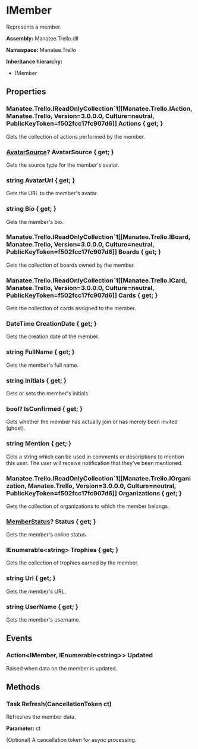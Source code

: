# IMember

Represents a member.

**Assembly:** Manatee.Trello.dll

**Namespace:** Manatee.Trello

**Inheritance hierarchy:**

- IMember

## Properties

### Manatee.Trello.IReadOnlyCollection`1[[Manatee.Trello.IAction, Manatee.Trello, Version=3.0.0.0, Culture=neutral, PublicKeyToken=f502fcc17fc907d6]] Actions { get; }

Gets the collection of actions performed by the member.

### [AvatarSource](AvatarSource#avatarsource)? AvatarSource { get; }

Gets the source type for the member&#39;s avatar.

### string AvatarUrl { get; }

Gets the URL to the member&#39;s avatar.

### string Bio { get; }

Gets the member&#39;s bio.

### Manatee.Trello.IReadOnlyCollection`1[[Manatee.Trello.IBoard, Manatee.Trello, Version=3.0.0.0, Culture=neutral, PublicKeyToken=f502fcc17fc907d6]] Boards { get; }

Gets the collection of boards owned by the member.

### Manatee.Trello.IReadOnlyCollection`1[[Manatee.Trello.ICard, Manatee.Trello, Version=3.0.0.0, Culture=neutral, PublicKeyToken=f502fcc17fc907d6]] Cards { get; }

Gets the collection of cards assigned to the member.

### DateTime CreationDate { get; }

Gets the creation date of the member.

### string FullName { get; }

Gets the member&#39;s full name.

### string Initials { get; }

Gets or sets the member&#39;s initials.

### bool? IsConfirmed { get; }

Gets whether the member has actually join or has merely been invited (ghost).

### string Mention { get; }

Gets a string which can be used in comments or descriptions to mention this user. The user will receive notification that they&#39;ve been mentioned.

### Manatee.Trello.IReadOnlyCollection`1[[Manatee.Trello.IOrganization, Manatee.Trello, Version=3.0.0.0, Culture=neutral, PublicKeyToken=f502fcc17fc907d6]] Organizations { get; }

Gets the collection of organizations to which the member belongs.

### [MemberStatus](MemberStatus#memberstatus)? Status { get; }

Gets the member&#39;s online status.

### IEnumerable&lt;string&gt; Trophies { get; }

Gets the collection of trophies earned by the member.

### string Url { get; }

Gets the member&#39;s URL.

### string UserName { get; }

Gets the member&#39;s username.

## Events

### Action&lt;IMember, IEnumerable&lt;string&gt;&gt; Updated

Raised when data on the member is updated.

## Methods

### Task Refresh(CancellationToken ct)

Refreshes the member data.

**Parameter:** ct

(Optional) A cancellation token for async processing.

